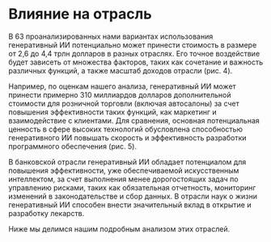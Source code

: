 # Влияние на отрасль

В 63 проанализированных нами вариантах использования генеративный ИИ потенциально может принести стоимость в размере от 2,6 до 4,4 трлн долларов в разных отраслях. Его точное воздействие будет зависеть от множества факторов, таких как сочетание и важность различных функций, а также масштаб доходов отрасли (рис. 4).

Например, по оценкам нашего анализа, генеративный ИИ может принести примерно 310 миллиардов долларов дополнительной стоимости для розничной торговли (включая автосалоны) за счет повышения эффективности таких функций, как маркетинг и взаимодействие с клиентами. Для сравнения, основная потенциальная ценность в сфере высоких технологий обусловлена способностью генеративного ИИ повышать скорость и эффективность разработки программного обеспечения (рис. 5).

В банковской отрасли генеративный ИИ обладает потенциалом для повышения эффективности, уже обеспечиваемой искусственным интеллектом, за счет выполнения менее дорогостоящих задач по управлению рисками, таких как обязательная отчетность, мониторинг изменений в законодательстве и сбор данных. В отрасли наук о жизни генеративный ИИ способен внести значительный вклад в открытие и разработку лекарств.

Ниже мы делимся нашим подробным анализом этих отраслей.
